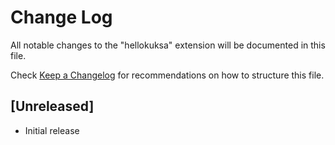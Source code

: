 # Change Log

All notable changes to the "hellokuksa" extension will be documented in this file.

Check [Keep a Changelog](http://keepachangelog.com/) for recommendations on how to structure this file.

## [Unreleased]

- Initial release